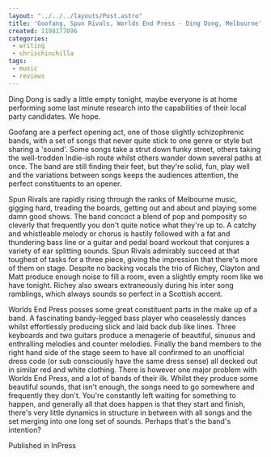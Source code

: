 ```yaml
---
layout: "../../../layouts/Post.astro"
title: 'Goofang, Spun Rivals, Worlds End Press - Ding Dong, Melbourne'
created: 1198177896
categories:
 - writing
 - chrischinchilla
tags: 
 - music 
 - reviews
---
```


Ding Dong is sadly a little empty tonight, maybe everyone is at home performing some last minute research into the capabilities of their local party candidates. We hope.

Goofang are a perfect opening act, one of those slightly schizophrenic bands, with a set of songs that never quite stick to one genre or style but sharing a 'sound'. Some songs take a strut down funky street, others taking the well-trodden Indie-ish route whilst others wander down several paths at once. The band are still finding their feet, but they're solid, fun, play well and the variations between songs keeps the audiences attention, the perfect constituents to an opener.

Spun Rivals are rapidly rising through the ranks of Melbourne music, gigging hard, treading the boards, getting out and about and playing some damn good shows. The band concoct a blend of pop and pomposity so cleverly that frequently you don't quite notice what they're up to. A catchy and whistleable melody or chorus is hastily followed with a fat and thundering bass line or a guitar and pedal board workout that conjures a variety of ear splitting sounds. Spun Rivals admirably succeed at that toughest of tasks for a three piece, giving the impression that there's more of them on stage. Despite no backing vocals the trio of Richey, Clayton and Matt produce enough noise to fill a room, even a slightly empty room like we have tonight. Richey also swears extraneously during his inter song ramblings, which always sounds so perfect in a Scottish accent.

Worlds End Press posses some great constituent parts in the make up of a band. A fascinating bandy-legged bass player who ceaselessly dances whilst effortlessly producing slick and laid back dub like lines. Three keyboards and two guitars produce a menagerie of beautiful, sinuous and enthralling melodies and counter melodies. Finally the band members to the right hand side of the stage seem to have all confirmed to an unofficial dress code (or sub consciously have the same dress sense) all decked out in similar red and white clothing. There is however one major problem with Worlds End Press, and a lot of bands of their ilk. Whilst they produce some beautiful sounds, that isn't enough, the songs need to go somewhere and frequently they don't. You're constantly left waiting for something to happen, and generally all that does happen is that they start and finish, there's very little dynamics in structure in between with all songs and the set merging into one long set of sounds. Perhaps that's the band's intention?

Published in InPress
